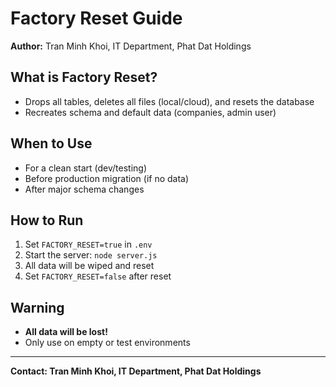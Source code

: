 # Factory Reset Guide

**Author:** Tran Minh Khoi, IT Department, Phat Dat Holdings

## What is Factory Reset?
- Drops all tables, deletes all files (local/cloud), and resets the database
- Recreates schema and default data (companies, admin user)

## When to Use
- For a clean start (dev/testing)
- Before production migration (if no data)
- After major schema changes

## How to Run
1. Set `FACTORY_RESET=true` in `.env`
2. Start the server: `node server.js`
3. All data will be wiped and reset
4. Set `FACTORY_RESET=false` after reset

## Warning
- **All data will be lost!**
- Only use on empty or test environments

---
**Contact: Tran Minh Khoi, IT Department, Phat Dat Holdings** 